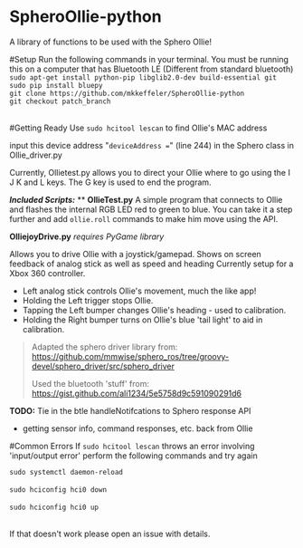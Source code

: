# SpheroOllie-python
A library of functions to be used with the Sphero Ollie!

#Setup
Run the following commands in your terminal. You must be running this on a computer that has Bluetooth LE (Different from standard bluetooth)<br />
`sudo apt-get install python-pip libglib2.0-dev build-essential git`<br />
`sudo pip install bluepy`<br />
`git clone https://github.com/mkkeffeler/SpheroOllie-python`<br />
`git checkout patch_branch`<br /><br />

#Getting Ready
Use `sudo hcitool lescan` to find Ollie's MAC address 

input this device address "`deviceAddress =`" (line 244) in the Sphero class in Ollie_driver.py

Currently, Ollietest.py allows you to direct your Ollie where to go using the I J K and L keys. The G key is used to end the program. 


***Included Scripts:***
**
**OllieTest.py**
A simple program that connects to Ollie and flashes the internal RGB LED red to green to blue. You can take it a step further and add `ollie.roll` commands to make him move using the API. 

**OlliejoyDrive.py**
*requires PyGame library* 

Allows you to drive Ollie with a joystick/gamepad.
Shows on screen feedback of analog stick as well as speed and heading
Currently setup for a Xbox 360 controller.

 - Left analog stick controls Ollie's movement, much the like app!   
 - Holding the Left trigger stops Ollie.
 - Tapping the Left bumper changes Ollie's heading - used to calibration.   
 -  Holding the Right bumper turns on Ollie's blue 'tail light' to aid in calibration.

> Adapted the sphero driver library from:
> https://github.com/mmwise/sphero_ros/tree/groovy-devel/sphero_driver/src/sphero_driver
> 
> Used the bluetooth 'stuff' from:
> https://gist.github.com/ali1234/5e5758d9c591090291d6

**TODO:**
Tie in the btle handleNotifcations to Sphero response API
    

 - getting sensor info, command responses, etc. back from Ollie

#Common Errors
If `sudo hcitool lescan` throws an error involving 'input/output error' perform the following commands and try again

`sudo systemctl daemon-reload` <br></br>
`sudo hciconfig hci0 down` <br></br>
`sudo hciconfig hci0 up` <br></br>

If that doesn't work please open an issue with details.
